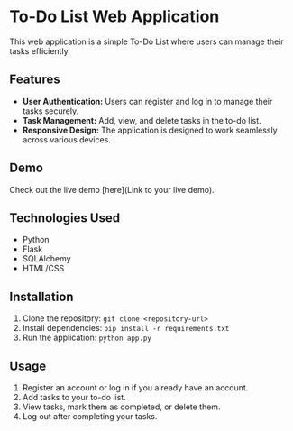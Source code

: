 # To-Do List Web Application

This web application is a simple To-Do List where users can manage their tasks efficiently.

## Features

- **User Authentication:** Users can register and log in to manage their tasks securely.
- **Task Management:** Add, view, and delete tasks in the to-do list.
- **Responsive Design:** The application is designed to work seamlessly across various devices.

## Demo

Check out the live demo [here](Link to your live demo).

## Technologies Used

- Python
- Flask
- SQLAlchemy
- HTML/CSS

## Installation

1. Clone the repository: `git clone <repository-url>`
2. Install dependencies: `pip install -r requirements.txt`
3. Run the application: `python app.py`

## Usage

1. Register an account or log in if you already have an account.
2. Add tasks to your to-do list.
3. View tasks, mark them as completed, or delete them.
4. Log out after completing your tasks.

